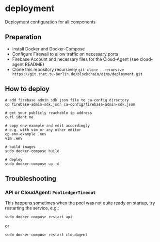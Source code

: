 # deployment

Deployment configuration for all components

## Preparation

- Install Docker and Docker-Compose
- Configure Firewall to allow traffic on necessary ports
- Firebase Account and necessary files for the Cloud-Agent (see cloud-agent README)
- Clone this repository recursively `git clone --recursive https://git.snet.tu-berlin.de/blockchain/dims/deployment.git`

## How to deploy

```shell
# add firebase admin sdk json file to ca-config directory
cp firebase-admin-sdk.json ca-config/firebase-admin-sdk.json

# get your publicly reachable ip address
curl ident.me

# copy env-example and edit accordingly
# e.g. with vim or any other editor
cp env-example .env
vim .env

# build images
sudo docker-compose build

# deploy
sudo docker-compose up -d
```

## Troubleshooting

### API or CloudAgent: `PoolLedgerTimeout`

This happens sometimes when the pool was not quite ready on startup, try restarting the service, e.g.:
```shell
sudo docker-compose restart api
```
or
```shell
sudo docker-compose restart cloudagent
```

